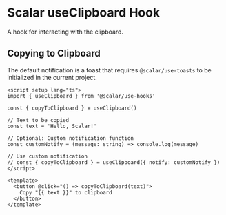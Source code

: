 # Scalar useClipboard Hook

A hook for interacting with the clipboard.

## Copying to Clipboard

The default notification is a toast that requires `@scalar/use-toasts` to be initialized in the current project.

```vue
<script setup lang="ts">
import { useClipboard } from '@scalar/use-hooks'

const { copyToClipboard } = useClipboard()

// Text to be copied
const text = 'Hello, Scalar!'

// Optional: Custom notification function
const customNotify = (message: string) => console.log(message)

// Use custom notification
// const { copyToClipboard } = useClipboard({ notify: customNotify })
</script>

<template>
  <button @click="() => copyToClipboard(text)">
    Copy "{{ text }}" to clipboard
  </button>
</template>
```
